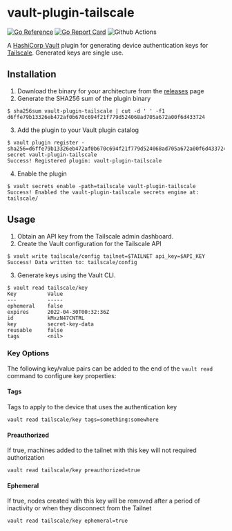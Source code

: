 # vault-plugin-tailscale

[![Go Reference](https://pkg.go.dev/badge/github.com/davidsbond/vault-plugin-tailscale.svg)](https://pkg.go.dev/github.com/davidsbond/vault-plugin-tailscale)
[![Go Report Card](https://goreportcard.com/badge/github.com/davidsbond/vault-plugin-tailscale)](https://goreportcard.com/report/github.com/davidsbond/vault-plugin-tailscale)
![Github Actions](https://github.com/davidsbond/vault-plugin-tailscale/actions/workflows/ci.yml/badge.svg?branch=master)

A [HashiCorp Vault](https://www.vaultproject.io/) plugin for generating device authentication keys for 
[Tailscale](https://tailscale.com). Generated keys are single use.

## Installation

1. Download the binary for your architecture from the [releases](https://github.com/davidsbond/vault-plugin-tailscale/releases) page
2. Generate the SHA256 sum of the plugin binary

```shell
$ sha256sum vault-plugin-tailscale | cut -d ' ' -f1
d6ffe79b13326eb472af0b670c694f21f779d524068ad705a672a00f6d433724
```

3. Add the plugin to your Vault plugin catalog

```shell
$ vault plugin register -sha256=d6ffe79b13326eb472af0b670c694f21f779d524068ad705a672a00f6d433724 secret vault-plugin-tailscale
Success! Registered plugin: vault-plugin-tailscale
```

4. Enable the plugin

```shell
$ vault secrets enable -path=tailscale vault-plugin-tailscale 
Success! Enabled the vault-plugin-tailscale secrets engine at: tailscale/
```

## Usage

1. Obtain an API key from the Tailscale admin dashboard.
2. Create the Vault configuration for the Tailscale API

```shell
$ vault write tailscale/config tailnet=$TAILNET api_key=$API_KEY
Success! Data written to: tailscale/config
```

3. Generate keys using the Vault CLI.

```shell
$ vault read tailscale/key
Key          Value
---          -----
ephemeral    false
expires      2022-04-30T00:32:36Z
id           kMxzN47CNTRL
key          secret-key-data
reusable     false
tags         <nil>
```

### Key Options

The following key/value pairs can be added to the end of the `vault read` command to configure key properties:

#### Tags

Tags to apply to the device that uses the authentication key

```
vault read tailscale/key tags=something:somewhere
```

#### Preauthorized

If true, machines added to the tailnet with this key will not required authorization

```
vault read tailscale/key preauthorized=true
```

#### Ephemeral

If true, nodes created with this key will be removed after a period of inactivity or when they disconnect from the Tailnet

```
vault read tailscale/key ephemeral=true
```
